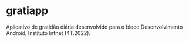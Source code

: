 # gratiapp
Aplicativo de gratidão diária desenvolvido para o bloco Desenvolvimento Android, Instituto Infnet (4T.2022).
